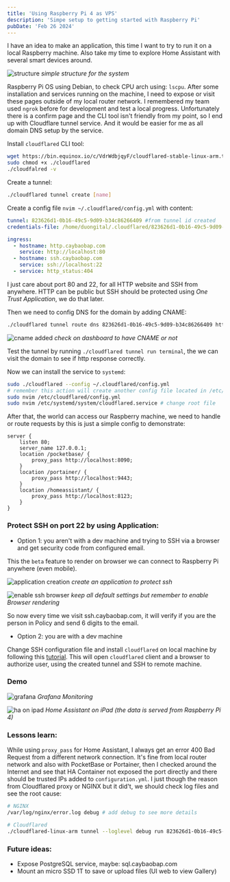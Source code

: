 ```yaml
---
title: 'Using Raspberry Pi 4 as VPS'
description: 'Simpe setup to getting started with Raspberry Pi'
pubDate: 'Feb 26 2024'
---
```


I have an idea to make an application, this time I want to try to run it on a local Raspberry machine. Also take my time to explore Home Assistant with several smart devices around.

![structure](./attachments/20240229-structure.png)
*simple structure for the system*

Raspberry Pi OS using Debian, to check CPU arch using: `lscpu`. After some installation and services running on the machine, I need to expose or visit these pages outside of my local router network. I remembered my team used `ngrok` before for development and test a local progress. Unfortunately there is a confirm page and the CLI tool isn't friendly from my point, so I end up with Cloudflare tunnel service. And it would be easier for me as all domain DNS setup by the service.

Install `cloudflared` CLI tool:

```bash
wget https://bin.equinox.io/c/VdrWdbjqyF/cloudflared-stable-linux-arm.tgz
sudo chmod +x ./cloudflared
./cloudfalred -v
```

Create a tunnel:

```bash
./cloudflared tunnel create [name]
```

Create a config file `nvim ~/.cloudflared/config.yml` with content:

```yml
tunnel: 823626d1-0b16-49c5-9d09-b34c86266409 #from tunnel id created
credentials-file: /home/duongital/.cloudflared/823626d1-0b16-49c5-9d09-b34c86266409.json

ingress:
  - hostname: http.caybaobap.com
    service: http://localhost:80
  - hostname: ssh.caybaobap.com
    service: ssh://localhost:22
  - service: http_status:404
```

I just care about port 80 and 22, for all HTTP website and SSH from anywhere. HTTP can be public but SSH should be protected using *One Trust Application*, we do that later.

Then we need to config DNS for the domain by adding CNAME:

```bash
./cloudflared tunnel route dns 823626d1-0b16-49c5-9d09-b34c86266409 http.caybaobap.com
```

![cname added](./attachments/20240226-cname.png)
*check on dashboard to have CNAME or not*

Test the tunnel by running `./cloudflared tunnel run terminal`, the we can visit the domain to see if http response correctly.

Now we can install the service to `systemd`: 

```bash
sudo ./cloudflared --config ~/.cloudflared/config.yml
# remember this action will create another config file located in /etc/cloudflared/config.yml, we need to change it for next restart
sudo nvim /etc/cloudflared/config.yml
sudo nvim /etc/systemd/system/cloudflared.service # change root file
```

After that, the world can access our Raspberry machine, we need to handle or route requests by this is just a simple config to demonstrate:

```nginx
server {
    listen 80;
    server_name 127.0.0.1;
    location /pocketbase/ {
        proxy_pass http://localhost:8090;
    }
    location /portainer/ {
        proxy_pass http://localhost:9443;
    }
    location /homeassistant/ {
        proxy_pass http://localhost:8123;
    }
}
```

### Protect SSH on port 22 by using Application:

- Option 1: you aren't with a dev machine and trying to SSH via a browser and get security code from configured email.

This the `beta` feature to render on browser we can connect to Raspberry Pi anywhere (even mobile).

![application creation](./attachments/20240226-application.png)
*create an application to protect ssh*

![enable ssh browser](./attachments/20240226-enable-ssh-browser.png)
*keep all default settings but remember to enable Browser rendering*

So now every time we visit ssh.caybaobap.com, it will verify if you are the person in Policy and send 6 digits to the email.

- Option 2: you are with a dev machine

Change SSH configuration file and install `cloudflared` on local machine by following this [tutorial](https://developers.cloudflare.com/cloudflare-one/connections/connect-networks/use-cases/ssh/). This will open `cloudflared` client and a browser to authorize user, using the created tunnel and SSH to remote machine.

### Demo

![grafana](./attachments/20240229-grafana.png)
*Grafana Monitoring*

![ha on ipad](./attachments/20240229-ipad.png)
*Home Assistant on iPad (the data is served from Raspberry Pi 4)*

### Lessons learn:

While using `proxy_pass` for Home Assistant, I always get an error 400 Bad Request from a different network connection. It's fine from local router network and also with PocketBase or Portainer, then I checked around the Internet and see that HA Container not exposed the port directly and there should be trusted IPs added to `configuration.yml`. I just though the reason from Cloudflared proxy or NGINX but it did't, we should check log files and see the root cause:

```bash
# NGINX
/var/log/nginx/error.log debug # add debug to see more details

# Cloudflared
./cloudflared-linux-arm tunnel --loglevel debug run 823626d1-0b16-49c5-9d09-b34c86266409
```

### Future ideas:

- Expose PostgreSQL service, maybe: sql.caybaobap.com
- Mount an micro SSD 1T to save or upload files (UI web to view Gallery)

